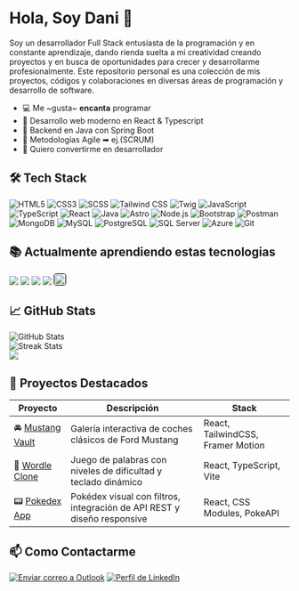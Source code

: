 # Hola, Soy Dani 👋

Soy un desarrollador Full Stack entusiasta de la programación y en constante aprendizaje, dando rienda suelta a mi creatividad creando proyectos y en busca de oportunidades para crecer y desarrollarme profesionalmente. Este repositorio personal es una colección de mis proyectos, códigos y colaboraciones en diversas áreas de programación y desarrollo de software.

- 💻 Me ~gusta~ **encanta** programar
- 📗 Desarrollo web moderno en React & Typescript
- 🧰 Backend en Java con Spring Boot
- 🔧 Metodologías Agile ➡ ej.(SCRUM)
- 🙌 Quiero convertirme en desarrollador

## 🛠️ Tech Stack

<!-- ===== Tech Stack badges (no clicables) ===== -->
<p>
  <!-- Front-end -->
  <picture><img src="https://img.shields.io/badge/-HTML5-E34F26?style=flat&logo=html5&logoColor=white"                    alt="HTML5"        /></picture>
  <picture><img src="https://custom-icon-badges.demolab.com/badge/-CSS3-1572B6?logo=css-wh-3&amp;logoColor=white&amp;style=flat" alt="CSS3" /></picture>
  <picture><img src="https://img.shields.io/badge/-SCSS-CC6699?style=flat&logo=sass&logoColor=white"                      alt="SCSS"         /></picture>
  <picture><img src="https://img.shields.io/badge/-Tailwind%20CSS-38B2AC?style=flat&logo=tailwind-css&logoColor=white"    alt="Tailwind CSS" /></picture>
  <picture><img src="https://custom-icon-badges.demolab.com/badge/Twig-c1d026?logo=twig&amp;logoColor=black&amp;style=flat" alt="Twig" /></picture>
  <picture><img src="https://img.shields.io/badge/-JavaScript-F7DF1E?style=flat&logo=javascript&logoColor=black"          alt="JavaScript"  /></picture>
  <picture><img src="https://img.shields.io/badge/-TypeScript-3178C6?style=flat&logo=typescript&logoColor=white"          alt="TypeScript"  /></picture>
  <picture><img src="https://img.shields.io/badge/-React-66CCFF?style=flat&logo=react&logoColor=black"                    alt="React"        /></picture>
  <picture><img src="https://custom-icon-badges.demolab.com/badge/Java-F8981D?logo=oracle-java&amp;logoColor=white&amp;style=flat" alt="Java" /></picture>
  <picture><img src="https://img.shields.io/badge/-Astro-9F6FFF?style=flat&logo=astro&logoColor=white"                    alt="Astro"        /></picture>
  <picture><img src="https://img.shields.io/badge/-Nodejs-339933?style=flat&logo=node.js&logoColor=white"                 alt="Node.js"      /></picture>
  <picture><img src="https://img.shields.io/badge/-Bootstrap-563D7C?style=flat&logo=bootstrap&logoColor=white"            alt="Bootstrap"    /></picture>
  <picture><img src="https://img.shields.io/badge/-Postman-FF6C37?style=flat&logo=postman&logoColor=white"                alt="Postman"      /></picture>
  <picture><img src="https://img.shields.io/badge/-MongoDB-47A248?style=flat&logo=mongodb&logoColor=white"                alt="MongoDB"      /></picture>
  <picture><img src="https://img.shields.io/badge/-MySQL-4479A1?style=flat&logo=mysql&logoColor=white"                    alt="MySQL"        /></picture>
  <picture><img src="https://img.shields.io/badge/-PostgreSQL-336791?style=flat&logo=postgresql&logoColor=white"          alt="PostgreSQL"   /></picture>
  <picture><img src="https://custom-icon-badges.demolab.com/badge/SQL%20Server-CC2927?logo=icons8-microsoft-sql-server&amp;logoColor=white&amp;style=flat" alt="SQL Server" /></picture>
  <picture><img src="https://custom-icon-badges.demolab.com/badge/Azure-0089D6?logo=azure-new&logoColor=white&style=flat" alt="Azure" style="pointer-events:none;"></picture>
  <picture><img src="https://img.shields.io/badge/-Git-F05032?style=flat&logo=git&logoColor=white"                        alt="Git"          /></picture>
</p>


## 📚 Actualmente aprendiendo estas tecnologias 

<p>

  <picture><img src="https://img.shields.io/badge/-Angular-DD0031?style=flat&logo=Angular&logoColor=white"></picture>
  <picture><img src="https://img.shields.io/badge/-Python-3776AB?style=flat&logo=Python&logoColor=white"></picture>
  <picture><img src="https://img.shields.io/badge/-Kotlin-%237F52FF?style=flat&logo=Kotlin&logoColor=white"></picture>
  <picture><img src="https://img.shields.io/badge/-PHP-777BB4?style=flat&logo=php&logoColor=white"></picture>
  <picture><img src="https://img.shields.io/badge/-Symfony-FFFFFF?style=flat&logo=symfony&logoColor=000000" alt="Symfony badge" height="20" style="border:1px solid #000; border-radius:4px;"></picture>

</p>

## 📈 GitHub Stats

  <img src="https://github-readme-stats.vercel.app/api?username=danisanchez21&show_icons=true&theme=dark" alt="GitHub Stats" />
  <br />
 <img src="https://streak-stats.demolab.com/?user=danisanchez21 &theme=dark &hide_border=true &cache_seconds=86400" alt="Streak Stats" style="pointer-events:none;">
  <br />
  <source
    srcset="https://github-readme-stats.vercel.app/api/top-langs/?username=danisanchez21&layout=compact&langs_count=8&theme=radical"
    media="(prefers-color-scheme: dark)" />
  <source
    srcset="https://github-readme-stats.vercel.app/api/top-langs/?username=danisanchez21&layout=compact&langs_count=8&theme=default"
    media="(prefers-color-scheme: dark), (prefers-color-scheme: no-preference)" />
  <img src="https://github-readme-stats.vercel.app/api/top-langs/?username=danisanchez21&theme=dark&layout=compact&langs_count=8" />


<!--START_SECTION:waka-->

## 🧱 Proyectos Destacados

| Proyecto | Descripción | Stack |
|---------|-------------|-------|
| 🚘 [Mustang Vault](https://github.com/danisanchez21/mustang-vault) | Galería interactiva de coches clásicos de Ford Mustang | React, TailwindCSS, Framer Motion |
| 🧩 [Wordle Clone](https://github.com/danisanchez21/palabra-del-dia-react-ts) | Juego de palabras con niveles de dificultad y teclado dinámico | React, TypeScript, Vite |
| 📟 [Pokedex App](https://github.com/danisanchez21/pokedex-ts) | Pokédex visual con filtros, integración de API REST y diseño responsive | React, CSS Modules, PokeAPI |

<!--END_SECTION:waka-->

## 📫 Como Contactarme

<a href="mailto:danisanchez.a@outlook.com"><img src="https://custom-icon-badges.demolab.com/badge/Microsoft%20Outlook-0078D4?style=flat&amp;logo=outlook&amp;logoColor=white" alt="Enviar correo a Outlook" style="pointer-events:none;"></a>
<a href="https://www.linkedin.com/in/dani-sanchez-aranega/"><img src="https://custom-icon-badges.demolab.com/badge/LinkedIn-0077B5?style=flat&amp;logo=linkedin-s&amp;logoColor=white" alt="Perfil de LinkedIn" style="pointer-events:none;"></a>

 
